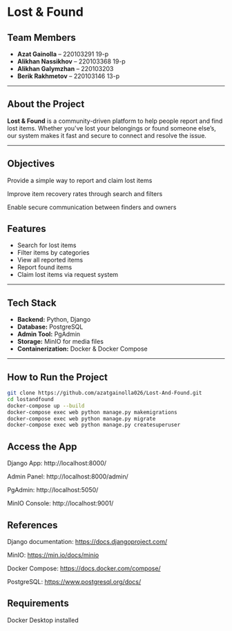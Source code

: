 # Lost & Found

## Team Members
- **Azat Gainolla** – 220103291  19-p
- **Alikhan Nassikhov** – 220103368  19-p
- **Alikhan Galymzhan** – 220103203  
- **Berik Rakhmetov** – 220103146  13-p

---

## About the Project

**Lost & Found** is a community-driven platform to help people report and find lost items. Whether you've lost your belongings or found someone else’s, our system makes it fast and secure to connect and resolve the issue.

---

## Objectives
Provide a simple way to report and claim lost items

Improve item recovery rates through search and filters

Enable secure communication between finders and owners



## Features

- Search for lost items  
- Filter items by categories  
- View all reported items  
- Report found items  
- Claim lost items via request system  

---

## Tech Stack

- **Backend:** Python, Django  
- **Database:** PostgreSQL  
- **Admin Tool:** PgAdmin  
- **Storage:** MinIO for media files  
- **Containerization:** Docker & Docker Compose  

---

## How to Run the Project


```bash
git clone https://github.com/azatgainolla026/Lost-And-Found.git
cd lostandfound
docker-compose up --build
docker-compose exec web python manage.py makemigrations
docker-compose exec web python manage.py migrate
docker-compose exec web python manage.py createsuperuser
```
## Access the App

Django App: http://localhost:8000/

Admin Panel: http://localhost:8000/admin/

PgAdmin: http://localhost:5050/

MinIO Console: http://localhost:9001/


## References

Django documentation: https://docs.djangoproject.com/

MinIO: https://min.io/docs/minio

Docker Compose: https://docs.docker.com/compose/

PostgreSQL: https://www.postgresql.org/docs/

## Requirements 

Docker Desktop installed
